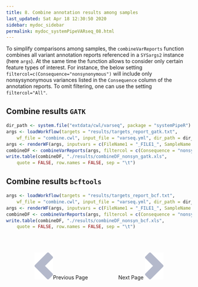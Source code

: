 ```yaml
---
title: 8. Combine annotation results among samples
last_updated: Sat Apr 18 12:30:50 2020
sidebar: mydoc_sidebar
permalink: mydoc_systemPipeVARseq_08.html
---
```


To simplify comparisons among samples, the `combineVarReports`
function combines all variant annotation reports referenced in a
`SYSargs2` instance (here `args`). At the same time the function
allows to consider only certain feature types of interest. For instance, the
below setting `filtercol=c(Consequence="nonsynonymous")` will include
only nonsysynonymous variances listed in the `Consequence` column of
the annotation reports. To omit filtering, one can use the setting
`filtercol="All"`.

## Combine results `GATK`


```r
dir_path <- system.file("extdata/cwl/varseq", package = "systemPipeR")
args <- loadWorkflow(targets = "results/targets_report_gatk.txt", 
    wf_file = "combine.cwl", input_file = "varseq.yml", dir_path = dir_path)
args <- renderWF(args, inputvars = c(FileName1 = "_FILE1_", SampleName = "_SampleName_"))
combineDF <- combineVarReports(args, filtercol = c(Consequence = "nonsynonymous"))
write.table(combineDF, "./results/combineDF_nonsyn_gatk.xls", 
    quote = FALSE, row.names = FALSE, sep = "\t")
```

## Combine results  `bcftools`


```r
args <- loadWorkflow(targets = "results/targets_report_bcf.txt", 
    wf_file = "combine.cwl", input_file = "varseq.yml", dir_path = dir_path)
args <- renderWF(args, inputvars = c(FileName1 = "_FILE1_", SampleName = "_SampleName_"))
combineDF <- combineVarReports(args, filtercol = c(Consequence = "nonsynonymous"))
write.table(combineDF, "./results/combineDF_nonsyn_bcf.xls", 
    quote = FALSE, row.names = FALSE, sep = "\t")
```

<br><br><center><a href="mydoc_systemPipeVARseq_07.html"><img src="images/left_arrow.png" alt="Previous page."></a>Previous Page &nbsp; &nbsp; &nbsp; &nbsp; &nbsp; &nbsp; &nbsp; &nbsp; &nbsp; &nbsp; Next Page
<a href="mydoc_systemPipeVARseq_09.html"><img src="images/right_arrow.png" alt="Next page."></a></center>
